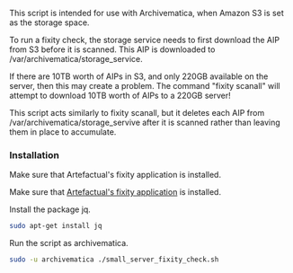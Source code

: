 This script is intended for use with Archivematica, when Amazon S3 is set as the storage space.

To run a fixity check, the storage service needs to first download the AIP from S3 before it is scanned. This AIP is downloaded to /var/archivematica/storage_service.

If there are 10TB worth of AIPs in S3, and only 220GB available on the server, then this may create a problem. The command "fixity scanall" will attempt to download 10TB worth of AIPs to a 220GB server!

This script acts similarly to fixity scanall, but it deletes each AIP from /var/archivematica/storage_servive after it is scanned rather than leaving them in place to accumulate.

### Installation ###

Make sure that Artefactual's fixity application is installed.

Make sure that [Artefactual's fixity application](https://www.archivematica.org/en/docs/storage-service-0.13/fixity/) is installed.

Install the package jq.

```bash
sudo apt-get install jq
```

Run the script as archivematica.

```bash
sudo -u archivematica ./small_server_fixity_check.sh
```

